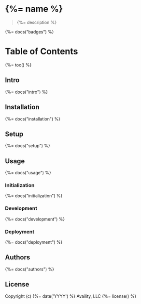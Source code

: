 # {%= name %}

> {%= description %}

{%= docs("badges") %}

# Table of Contents
{%= toc() %}

## Intro
{%= docs("intro") %}

## Installation
{%= docs("installation") %}

## Setup
{%= docs("setup") %}

## Usage
{%= docs("usage") %}

### Initialization
{%= docs("initialization") %}

### Development
{%= docs("development") %}

### Deployment
{%= docs("deployment") %}

## Authors
{%= docs("authors") %}

## License
Copyright (c) {%= date('YYYY') %} Availity, LLC
{%= license() %}
